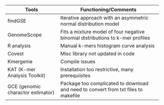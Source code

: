 | Tools | Functioning/Comments|
|-------|--------------------|
|findGSE| Iterative approach with an asymmetric normal distribution model |
|GenomeScope| Fits a mixture model of four negative binomial distributions to k-mer profiles |
|R analysis| Manual k-mers histogram curve analysis |
|Covest| Misc library not updated in code |
|Kmergenie| Compile issues |
|KAT (K-mer Analysis Toolkit)| Installation too restrictive, many prerequisites|
|GCE (genomic charactor estimator)| Package too complicated to download and need to convert from txt files to makefile |
